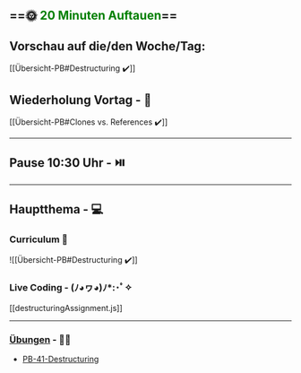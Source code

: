 ## ==🌞 <font style="color:green">20 Minuten Auftauen</font>==

## Vorschau auf die/den Woche/Tag:

[[Übersicht-PB#Destructuring ✔️]]

## Wiederholung Vortag  - 📖

[[Übersicht-PB#Clones vs. References ✔️]]

---

## Pause 10:30 Uhr - ⏯️

---

## Hauptthema - 💻

### Curriculum 📝

![[Übersicht-PB#Destructuring ✔️]]

### Live Coding -  (ﾉ◕ヮ◕)ﾉ*:･ﾟ✧

[[destructuringAssignment.js]]

---

### [Übungen](https://classroom.github.com/classrooms/113973596-fbw-wd-22-d07-ubungsaufgaben) - 🏋️‍♂️

-   [PB-41-Destructuring](https://github.com/DigitalCareerInstitute/PB-datastructure-destructuring/tree/main)